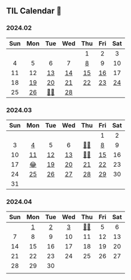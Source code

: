## TIL Calendar 🐣

### 2024.02

| Sun |         Mon          |         Tue          |         Wed          |         Thu          |         Fri          |         Sat          |
| :-: | :------------------: | :------------------: | :------------------: | :------------------: | :------------------: | :------------------: |
|     |                      |                      |                      |          1           |          2           |          3           |
|  4  |          5           |          6           |          7           | [8](2402/240208.md)  |          9           |          10          |
| 11  |          12          | [13](2402/240213.md) | [14](2402/240214.md) | [15](2402/240215.md) | [16](2402/240216.md) |          17          |
| 18  | [19](2402/240219.md) | [20](2402/240220.md) | [21](2402/240221.md) | [22](2402/240222.md) | [23](2402/240223.md) | [24](2402/240224.md) |
| 25  | [26](2402/240226.md) | [👩‍💻](2402/240227.md) | [28](2402/240228.md) |                      |                      |                      |

### 2024.03

| Sun |         Mon          |         Tue          |         Wed          |         Thu          |         Fri          | Sat |
| :-: | :------------------: | :------------------: | :------------------: | :------------------: | :------------------: | :-: |
|     |                      |                      |                      |                      |          1           |  2  |
|  3  | [4](2403/240304.md)  |          5           |          6           | [👩‍💻](2403/240307.md) | [8](2403/240308.md)  |  9  |
| 10  | [11](2403/240311.md) | [12](2403/240312.md) | [13](2403/240313.md) | [👩‍💻](2403/240314.md) | [15](2403/240315.md) | 16  |
| 17  | [😂](2403/240318.md) | [19](2403/240319.md) | [20](2403/240320.md) | [21](2403/240321.md) | [22](2403/240322.md) | 23  |
| 24  | [25](2403/240325.md) | [26](2403/240326.md) | [27](2403/240327.md) | [28](2403/240328.md) | [29](2403/240329.md) | 30  |
| 31  |                      |                      |                      |                      |                      |     |

### 2024.04

| Sun |         Mon         | Tue | Wed | Thu | Fri | Sat |
| :-: | :-----------------: | :-: | :-: | :-: | :-: | :-: |
|     | [1](2404/240401.md) |  [2](2404/240402.md)  |  [3](2404/240403.md)  |  [👩‍💻](2404/240404.md)  |  5  |  6  |
|  7  |          8          |  9  | 10  | 11  | 12  | 13  |
| 14  |         15          | 16  | 17  | 18  | 19  | 20  |
| 21  |         22          | 23  | 24  | 25  | 26  | 27  |
| 28  |         29          | 30  |     |     |     |     |
|     |                     |     |     |     |     |     |
